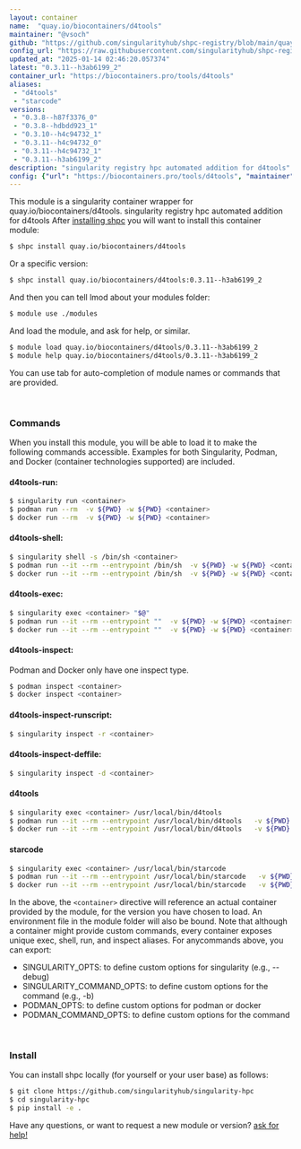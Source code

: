 ```yaml
---
layout: container
name:  "quay.io/biocontainers/d4tools"
maintainer: "@vsoch"
github: "https://github.com/singularityhub/shpc-registry/blob/main/quay.io/biocontainers/d4tools/container.yaml"
config_url: "https://raw.githubusercontent.com/singularityhub/shpc-registry/main/quay.io/biocontainers/d4tools/container.yaml"
updated_at: "2025-01-14 02:46:20.057374"
latest: "0.3.11--h3ab6199_2"
container_url: "https://biocontainers.pro/tools/d4tools"
aliases:
 - "d4tools"
 - "starcode"
versions:
 - "0.3.8--h87f3376_0"
 - "0.3.8--hdbdd923_1"
 - "0.3.10--h4c94732_1"
 - "0.3.11--h4c94732_0"
 - "0.3.11--h4c94732_1"
 - "0.3.11--h3ab6199_2"
description: "singularity registry hpc automated addition for d4tools"
config: {"url": "https://biocontainers.pro/tools/d4tools", "maintainer": "@vsoch", "description": "singularity registry hpc automated addition for d4tools", "latest": {"0.3.11--h3ab6199_2": "sha256:1d67bd02b3c8df64473065a26789ba88f223b2140bcc0db1025fd97dfbabced2"}, "tags": {"0.3.8--h87f3376_0": "sha256:cee34924572fe75db1e653d33953b6824701544478f2a38d40abe2cc59132916", "0.3.8--hdbdd923_1": "sha256:3f6e427b4b2dc4860e21fd106924a46569b8590e7597a8748247467d556bd594", "0.3.10--h4c94732_1": "sha256:ceb8c629fe100a6daae990269bd015a7a69210a61e0055f297e0b6e7e9cf6573", "0.3.11--h4c94732_0": "sha256:4f4585cf95073a0ecf701f567d991118fe4c8c44240519547adfc67584a23d33", "0.3.11--h4c94732_1": "sha256:2f5baeb28d6ea84216bd0f68e5691c822862750dedd8f634efab1b8a243d64a8", "0.3.11--h3ab6199_2": "sha256:1d67bd02b3c8df64473065a26789ba88f223b2140bcc0db1025fd97dfbabced2"}, "docker": "quay.io/biocontainers/d4tools", "aliases": {"d4tools": "/usr/local/bin/d4tools", "starcode": "/usr/local/bin/starcode"}}
---
```


This module is a singularity container wrapper for quay.io/biocontainers/d4tools.
singularity registry hpc automated addition for d4tools
After [installing shpc](#install) you will want to install this container module:


```bash
$ shpc install quay.io/biocontainers/d4tools
```

Or a specific version:

```bash
$ shpc install quay.io/biocontainers/d4tools:0.3.11--h3ab6199_2
```

And then you can tell lmod about your modules folder:

```bash
$ module use ./modules
```

And load the module, and ask for help, or similar.

```bash
$ module load quay.io/biocontainers/d4tools/0.3.11--h3ab6199_2
$ module help quay.io/biocontainers/d4tools/0.3.11--h3ab6199_2
```

You can use tab for auto-completion of module names or commands that are provided.

<br>

### Commands

When you install this module, you will be able to load it to make the following commands accessible.
Examples for both Singularity, Podman, and Docker (container technologies supported) are included.

#### d4tools-run:

```bash
$ singularity run <container>
$ podman run --rm  -v ${PWD} -w ${PWD} <container>
$ docker run --rm  -v ${PWD} -w ${PWD} <container>
```

#### d4tools-shell:

```bash
$ singularity shell -s /bin/sh <container>
$ podman run --it --rm --entrypoint /bin/sh  -v ${PWD} -w ${PWD} <container>
$ docker run --it --rm --entrypoint /bin/sh  -v ${PWD} -w ${PWD} <container>
```

#### d4tools-exec:

```bash
$ singularity exec <container> "$@"
$ podman run --it --rm --entrypoint ""  -v ${PWD} -w ${PWD} <container> "$@"
$ docker run --it --rm --entrypoint ""  -v ${PWD} -w ${PWD} <container> "$@"
```

#### d4tools-inspect:

Podman and Docker only have one inspect type.

```bash
$ podman inspect <container>
$ docker inspect <container>
```

#### d4tools-inspect-runscript:

```bash
$ singularity inspect -r <container>
```

#### d4tools-inspect-deffile:

```bash
$ singularity inspect -d <container>
```


#### d4tools

```bash
$ singularity exec <container> /usr/local/bin/d4tools
$ podman run --it --rm --entrypoint /usr/local/bin/d4tools   -v ${PWD} -w ${PWD} <container> -c " $@"
$ docker run --it --rm --entrypoint /usr/local/bin/d4tools   -v ${PWD} -w ${PWD} <container> -c " $@"
```


#### starcode

```bash
$ singularity exec <container> /usr/local/bin/starcode
$ podman run --it --rm --entrypoint /usr/local/bin/starcode   -v ${PWD} -w ${PWD} <container> -c " $@"
$ docker run --it --rm --entrypoint /usr/local/bin/starcode   -v ${PWD} -w ${PWD} <container> -c " $@"
```



In the above, the `<container>` directive will reference an actual container provided
by the module, for the version you have chosen to load. An environment file in the
module folder will also be bound. Note that although a container
might provide custom commands, every container exposes unique exec, shell, run, and
inspect aliases. For anycommands above, you can export:

 - SINGULARITY_OPTS: to define custom options for singularity (e.g., --debug)
 - SINGULARITY_COMMAND_OPTS: to define custom options for the command (e.g., -b)
 - PODMAN_OPTS: to define custom options for podman or docker
 - PODMAN_COMMAND_OPTS: to define custom options for the command

<br>

### Install

You can install shpc locally (for yourself or your user base) as follows:

```bash
$ git clone https://github.com/singularityhub/singularity-hpc
$ cd singularity-hpc
$ pip install -e .
```

Have any questions, or want to request a new module or version? [ask for help!](https://github.com/singularityhub/singularity-hpc/issues)